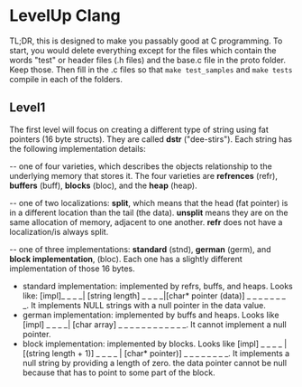# LevelUp Clang

TL;DR, this is designed to make you passably good at C programming. To start, you would delete everything except for the files which contain the words "test" or header files (.h files) and the base.c file in the proto folder. Keep those. Then fill in the .c files so that `make test_samples` and `make tests` compile in each of the folders.

## Level1

The first level will focus on creating a different type of string using fat pointers (16 byte structs). They are called __dstr__ ("dee-stirs"). Each string has the following implementation details:

-- one of four varieties, which describes the objects relationship to the underlying memory that stores it. The four varieties are __refrences__ (refr), __buffers__ (buff), __blocks__ (bloc), and the __heap__ (heap).

-- one of two localizations: __split__, which means that the head (fat pointer) is in a different location than the tail (the data). __unsplit__ means they are on the same allocation of memory, adjacent to one another. __refr__ does not have a localization/is always split.

-- one of three implementations: __standard__ (stnd), __german__ (germ), and __block implementation__, (bloc). Each one has a slightly different implementation of those 16 bytes.

- standard implementation: implemented by refrs, buffs, and heaps. Looks like: [impl]_ _ _ _| [string length] _ _ _ _|[char* pointer (data)] _ _ _ _ _ _ _ _. It implements NULL strings with a null pointer in the data value.
- german implementation: implemented by buffs and heaps. Looks like [impl] _ _ _ _| [char array] _ _ _ _ _ _ _ _ _ _ _ _. It cannot implement a null pointer.
- block implementation: implemented by blocks. Looks like [impl] _ _ _ _ | [(string length + 1)] _ _ _ _ | [char* pointer)] _ _ _ _ _ _ _ _. It implements a null string by providing a length of zero. the data pointer cannot be null because that has to point to some part of the block.